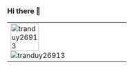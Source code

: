 ### Hi there 👋
<table style="width:100%;">
  <tr>
    <td>
      <img src="https://github-readme-stats.vercel.app/api/top-langs/?username=tranduy26913&bg_color=FFFFFF00&text_color=179fa3&layout=compact&hide=CSS&langs_count=10&custom_title=Top%20programing%20language%20used%20!" alt="tranduy26913" width="50%"/>
      <img src="https://github-readme-stats.vercel.app/api?username=tranduy26913&bg_color=FFFFFF00&text_color=179fa3&show_icons=true&count_private=true&include_all_commits=true&custom_title=Works%20on%20Github" alt="tranduy26913"/>
    </td>
  </tr>
</table>
